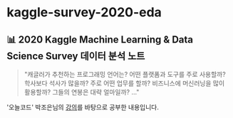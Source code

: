 # kaggle-survey-2020-eda

## 📊 **2020 Kaggle Machine Learning & Data Science Survey** 데이터 분석 노트

>"캐글러가 추천하는 프로그래밍 언어는? 어떤 플랫폼과 도구를 주로 사용할까? 학사보다 석사가 많을까? 주로 어떤 업무를 할까? 비즈니스에 머신러닝을 많이 활용할까? 그들의 연봉은 대략 얼마일까? ..." 

'오늘코드' 박조은님의 [강의](https://www.inflearn.com/course/캐글-설문조사/)를 바탕으로 공부한 내용입니다.
